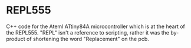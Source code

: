 REPL555
=======

C++ code for the Ateml ATtiny84A microcontroller which is at the heart of the REPL555.  "REPL" isn't a reference to scripting, rather it was the by-product of shortening the word "Replacement" on the pcb.
